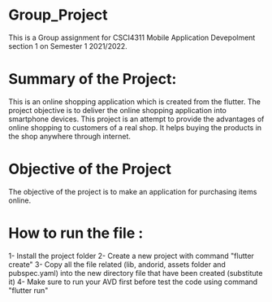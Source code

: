 # Group_Project
This is a Group assignment for CSCI4311 Mobile Application Devepolment section 1 on Semester 1 2021/2022.
# Summary of the Project:
This is an online shopping application which is created from the flutter. The project objective is to deliver the online shopping application into smartphone devices. This project is an attempt to provide the advantages of online shopping to customers of a real shop. It helps buying the products in the shop anywhere through internet.
# Objective of the Project
The objective of the project is to make an application for purchasing items online.
# How to run the file :
1- Install the project folder 
2- Create a new project with command "flutter create" 
3- Copy all the file related (lib, andorid, assets folder and pubspec.yaml) into the new directory file that have been created (substitute it) 
4- Make sure to run your AVD first before test the code using command "flutter run"
